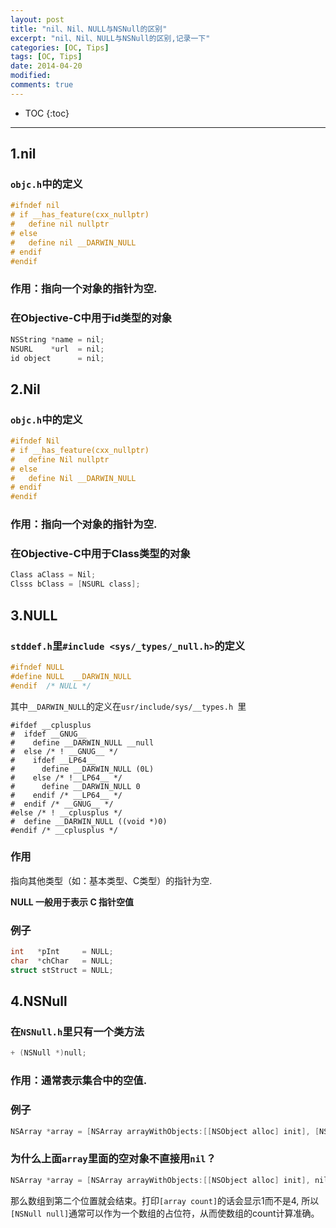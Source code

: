 ```yaml
---
layout: post
title: "nil、Nil、NULL与NSNull的区别"
excerpt: "nil、Nil、NULL与NSNull的区别,记录一下"
categories: [OC, Tips]
tags: [OC, Tips]
date: 2014-04-20 
modified: 
comments: true
---
```


* TOC
{:toc}
---

## 1.nil

### `objc.h`中的定义

```objective-c
#ifndef nil
# if __has_feature(cxx_nullptr)
#   define nil nullptr
# else
#   define nil __DARWIN_NULL
# endif
#endif
```

### 作用：指向一个对象的指针为空.

### 在Objective-C中用于id类型的对象

```objective-c
NSString *name = nil;
NSURL    *url  = nil;
id object      = nil;
```

## 2.Nil

### `objc.h`中的定义

```objective-c
#ifndef Nil
# if __has_feature(cxx_nullptr)
#   define Nil nullptr
# else
#   define Nil __DARWIN_NULL
# endif
#endif
```

### 作用：指向一个对象的指针为空.

### 在Objective-C中用于Class类型的对象

```objective-c
Class aClass = Nil;
Clsss bClass = [NSURL class];
```

## 3.NULL

### `stddef.h`里`#include <sys/_types/_null.h>`的定义

```objective-c
#ifndef NULL 
#define NULL  __DARWIN_NULL
#endif  /* NULL */
```

其中`__DARWIN_NULL`的定义在`usr/include/sys/__types.h `里

```
#ifdef __cplusplus
#  ifdef __GNUG__
#    define __DARWIN_NULL __null
#  else /* ! __GNUG__ */
#    ifdef __LP64__
#      define __DARWIN_NULL (0L)
#    else /* !__LP64__ */
#      define __DARWIN_NULL 0
#    endif /* __LP64__ */
#  endif /* __GNUG__ */
#else /* ! __cplusplus */
#  define __DARWIN_NULL ((void *)0)
#endif /* __cplusplus */
```

### 作用

指向其他类型（如：基本类型、C类型）的指针为空.

**NULL 一般用于表示 C 指针空值**

### 例子

```objective-c
int   *pInt     = NULL;
char  *chChar   = NULL;
struct stStruct = NULL;
```

## 4.NSNull

### 在`NSNull.h`里只有一个类方法

```objective-c
+ (NSNull *)null;
```

### 作用：通常表示集合中的空值.

### 例子

```objective-c
NSArray *array = [NSArray arrayWithObjects:[[NSObject alloc] init], [NSNull null], [[NSObject alloc] init], [[NSObject alloc] init], nil];
```

### 为什么上面`array`里面的空对象不直接用`nil`？

```objective-c
NSArray *array = [NSArray arrayWithObjects:[[NSObject alloc] init], nil,  [[NSObject alloc] init], [[NSObject alloc] init], nil];
```

那么数组到第二个位置就会结束。打印`[array count]`的话会显示1而不是4,
所以`[NSNull null]`通常可以作为一个数组的占位符，从而使数组的count计算准确。